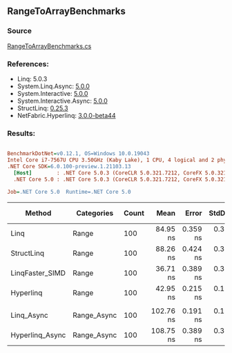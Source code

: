 ﻿## RangeToArrayBenchmarks

### Source
[RangeToArrayBenchmarks.cs](../NetFabric.Hyperlinq.Benchmarks/Benchmarks/RangeToArrayBenchmarks.cs)

### References:
- Linq: 5.0.3
- System.Linq.Async: [5.0.0](https://www.nuget.org/packages/System.Linq.Async/5.0.0)
- System.Interactive: [5.0.0](https://www.nuget.org/packages/System.Interactive/5.0.0)
- System.Interactive.Async: [5.0.0](https://www.nuget.org/packages/System.Interactive.Async/5.0.0)
- StructLinq: [0.25.3](https://www.nuget.org/packages/StructLinq/0.25.3)
- NetFabric.Hyperlinq: [3.0.0-beta44](https://www.nuget.org/packages/NetFabric.Hyperlinq/3.0.0-beta44)

### Results:
``` ini

BenchmarkDotNet=v0.12.1, OS=Windows 10.0.19043
Intel Core i7-7567U CPU 3.50GHz (Kaby Lake), 1 CPU, 4 logical and 2 physical cores
.NET Core SDK=6.0.100-preview.1.21103.13
  [Host]        : .NET Core 5.0.3 (CoreCLR 5.0.321.7212, CoreFX 5.0.321.7212), X64 RyuJIT
  .NET Core 5.0 : .NET Core 5.0.3 (CoreCLR 5.0.321.7212, CoreFX 5.0.321.7212), X64 RyuJIT

Job=.NET Core 5.0  Runtime=.NET Core 5.0  

```
|          Method |  Categories | Count |      Mean |    Error |   StdDev | Ratio |  Gen 0 | Gen 1 | Gen 2 | Allocated |
|---------------- |------------ |------ |----------:|---------:|---------:|------:|-------:|------:|------:|----------:|
|            Linq |       Range |   100 |  84.95 ns | 0.359 ns | 0.318 ns |  1.00 | 0.2218 |     - |     - |     464 B |
|      StructLinq |       Range |   100 |  88.26 ns | 0.424 ns | 0.397 ns |  1.04 | 0.2142 |     - |     - |     448 B |
| LinqFaster_SIMD |       Range |   100 |  36.71 ns | 0.389 ns | 0.345 ns |  0.43 | 0.2027 |     - |     - |     424 B |
|       Hyperlinq |       Range |   100 |  42.95 ns | 0.215 ns | 0.191 ns |  0.51 | 0.2027 |     - |     - |     424 B |
|                 |             |       |           |          |          |       |        |       |       |           |
|      Linq_Async | Range_Async |   100 | 102.76 ns | 0.191 ns | 0.159 ns |  1.00 | 0.2257 |     - |     - |     472 B |
| Hyperlinq_Async | Range_Async |   100 | 108.75 ns | 0.389 ns | 0.345 ns |  1.06 | 0.2027 |     - |     - |     424 B |
